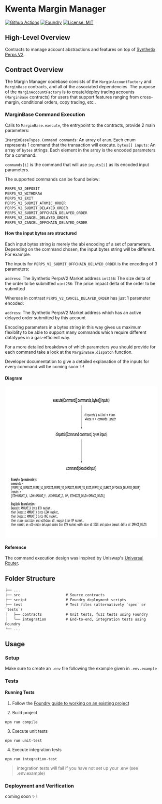 # Kwenta Margin Manager

[![Github Actions][gha-badge]][gha] 
[![Foundry][foundry-badge]][foundry] 
[![License: MIT][license-badge]][license]

[gha]: https://github.com/Kwenta/margin-manager/actions
[gha-badge]: https://github.com/Kwenta/margin-manager/actions/workflows/test.yml/badge.svg
[foundry]: https://getfoundry.sh/
[foundry-badge]: https://img.shields.io/badge/Built%20with-Foundry-FFDB1C.svg
[license]: https://opensource.org/licenses/MIT
[license-badge]: https://img.shields.io/badge/License-MIT-blue.svg

## High-Level Overview

Contracts to manage account abstractions and features on top of [Synthetix Perps V2](https://github.com/Synthetixio/synthetix/blob/develop/contracts/PerpsV2Market.sol).

## Contract Overview

The Margin Manager codebase consists of the `MarginAccountFactory` and `MarginBase` contracts, and all of the associated dependencies. The purpose of the `MarginAccountFactory` is to create/deploy trading accounts (`MarginBase` contracts) for users that support features ranging from cross-margin, conditional orders, copy trading, etc..

### MarginBase Command Execution

Calls to `MarginBase.execute`, the entrypoint to the contracts, provide 2 main parameters:

`IMarginBaseTypes.Command commands`: An array of `enum`. Each enum represents 1 command that the transaction will execute.
`bytes[] inputs`: An array of `bytes` strings. Each element in the array is the encoded parameters for a command.

`commands[i]` is the command that will use `inputs[i]` as its encoded input parameters.

The supported commands can be found below:

```
PERPS_V2_DEPOSIT
PERPS_V2_WITHDRAW
PERPS_V2_EXIT
PERPS_V2_SUBMIT_ATOMIC_ORDER
PERPS_V2_SUBMIT_DELAYED_ORDER
PERPS_V2_SUBMIT_OFFCHAIN_DELAYED_ORDER
PERPS_V2_CANCEL_DELAYED_ORDER
PERPS_V2_CANCEL_OFFCHAIN_DELAYED_ORDER
```

#### How the input bytes are structured

Each input bytes string is merely the abi encoding of a set of parameters. Depending on the command chosen, the input bytes string will be different. For example:

The inputs for `PERPS_V2_SUBMIT_OFFCHAIN_DELAYED_ORDER` is the encoding of 3 parameters:

`address`: The Synthetix PerpsV2 Market address
`int256`: The size delta of the order to be submitted
`uint256`: The price impact delta of the order to be submitted

Whereas in contrast `PERPS_V2_CANCEL_DELAYED_ORDER` has just 1 parameter encoded:

`address`: The Synthetix PerpsV2 Market address which has an active delayed order submitted by this account

Encoding parameters in a bytes string in this way gives us maximum flexiblity to be able to support many commands which require different datatypes in a gas-efficient way.

For a more detailed breakdown of which parameters you should provide for each command take a look at the `MarginBase.dispatch` function.

Developer documentation to give a detailed explanation of the inputs for every command will be coming soon ✨!

#### Diagram

<p align="center">
  <img src="/diagrams/Order-Logic.jpg?raw=true" width="1000" height="500" alt="MarginBase Command Execution"/>
</p>

#### Reference

The command execution design was inspired by Uniswap's [Universal Router](https://github.com/Uniswap/universal-router).

## Folder Structure

    ├── ...
    ├── src                     # Source contracts
    ├── script                  # Foundry deployment scripts
    ├── test                    # Test files (alternatively `spec` or `tests`)
    │   ├── contracts           # Unit tests, fuzz tests using Foundry
    │   └── integration         # End-to-end, integration tests using Foundry
    └── ...

## Usage

### Setup

Make sure to create an `.env` file following the example given in `.env.example`

### Tests

#### Running Tests

1. Follow the [Foundry guide to working on an existing project](https://book.getfoundry.sh/projects/working-on-an-existing-project.html)

2. Build project
```
npm run compile
```

3. Execute unit tests
```
npm run unit-test
```

4. Execute integration tests
```
npm run integration-test
```
> integration tests will fail if you have not set up your .env (see .env.example)

### Deployment and Verification

coming soon ✨!